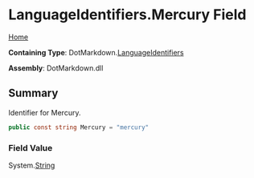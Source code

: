 <a name="_top"></a>

# LanguageIdentifiers\.Mercury Field

[Home](../../../README.md#_top)

**Containing Type**: DotMarkdown\.[LanguageIdentifiers](../README.md#_top)

**Assembly**: DotMarkdown\.dll

## Summary

Identifier for Mercury\.

```csharp
public const string Mercury = "mercury"
```

### Field Value

System\.[String](https://docs.microsoft.com/en-us/dotnet/api/system.string)

